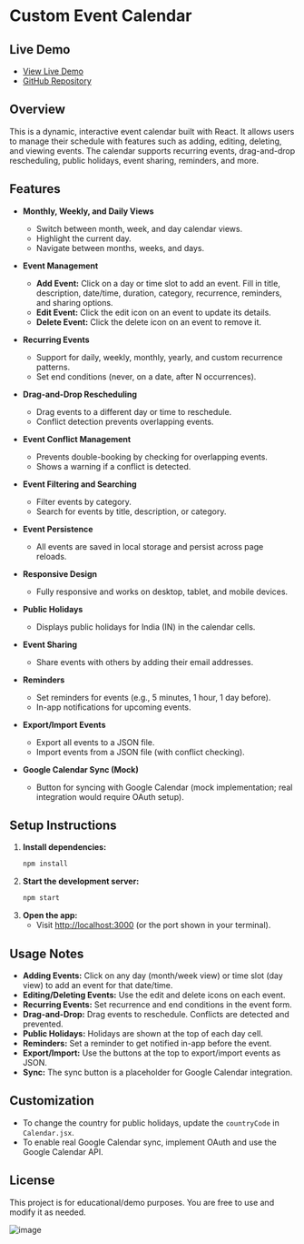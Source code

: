 # Custom Event Calendar

## Live Demo
- [View Live Demo](https://calendar-app-topaz-ten.vercel.app/)
- [GitHub Repository](https://github.com/Vtsrinivas07/Calendar-App)

## Overview

This is a dynamic, interactive event calendar built with React. It allows users to manage their schedule with features such as adding, editing, deleting, and viewing events. The calendar supports recurring events, drag-and-drop rescheduling, public holidays, event sharing, reminders, and more.

## Features

- **Monthly, Weekly, and Daily Views**
  - Switch between month, week, and day calendar views.
  - Highlight the current day.
  - Navigate between months, weeks, and days.

- **Event Management**
  - **Add Event:** Click on a day or time slot to add an event. Fill in title, description, date/time, duration, category, recurrence, reminders, and sharing options.
  - **Edit Event:** Click the edit icon on an event to update its details.
  - **Delete Event:** Click the delete icon on an event to remove it.

- **Recurring Events**
  - Support for daily, weekly, monthly, yearly, and custom recurrence patterns.
  - Set end conditions (never, on a date, after N occurrences).

- **Drag-and-Drop Rescheduling**
  - Drag events to a different day or time to reschedule.
  - Conflict detection prevents overlapping events.

- **Event Conflict Management**
  - Prevents double-booking by checking for overlapping events.
  - Shows a warning if a conflict is detected.

- **Event Filtering and Searching**
  - Filter events by category.
  - Search for events by title, description, or category.

- **Event Persistence**
  - All events are saved in local storage and persist across page reloads.

- **Responsive Design**
  - Fully responsive and works on desktop, tablet, and mobile devices.

- **Public Holidays**
  - Displays public holidays for India (IN) in the calendar cells.

- **Event Sharing**
  - Share events with others by adding their email addresses.

- **Reminders**
  - Set reminders for events (e.g., 5 minutes, 1 hour, 1 day before).
  - In-app notifications for upcoming events.

- **Export/Import Events**
  - Export all events to a JSON file.
  - Import events from a JSON file (with conflict checking).

- **Google Calendar Sync (Mock)**
  - Button for syncing with Google Calendar (mock implementation; real integration would require OAuth setup).

## Setup Instructions

1. **Install dependencies:**
   ```bash
   npm install
   ```
2. **Start the development server:**
   ```bash
   npm start
   ```
3. **Open the app:**
   - Visit [http://localhost:3000](http://localhost:3000) (or the port shown in your terminal).

## Usage Notes

- **Adding Events:** Click on any day (month/week view) or time slot (day view) to add an event for that date/time.
- **Editing/Deleting Events:** Use the edit and delete icons on each event.
- **Recurring Events:** Set recurrence and end conditions in the event form.
- **Drag-and-Drop:** Drag events to reschedule. Conflicts are detected and prevented.
- **Public Holidays:** Holidays are shown at the top of each day cell.
- **Reminders:** Set a reminder to get notified in-app before the event.
- **Export/Import:** Use the buttons at the top to export/import events as JSON.
- **Sync:** The sync button is a placeholder for Google Calendar integration.

## Customization
- To change the country for public holidays, update the `countryCode` in `Calendar.jsx`.
- To enable real Google Calendar sync, implement OAuth and use the Google Calendar API.

## License

This project is for educational/demo purposes. You are free to use and modify it as needed.

![image](https://github.com/user-attachments/assets/693d4bbc-e04d-4a7c-95aa-c9689e8f50eb)
